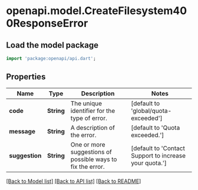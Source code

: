 # openapi.model.CreateFilesystem400ResponseError

## Load the model package
```dart
import 'package:openapi/api.dart';
```

## Properties
Name | Type | Description | Notes
------------ | ------------- | ------------- | -------------
**code** | **String** | The unique identifier for the type of error. | [default to 'global/quota-exceeded']
**message** | **String** | A description of the error. | [default to 'Quota exceeded.']
**suggestion** | **String** | One or more suggestions of possible ways to fix the error. | [default to 'Contact Support to increase your quota.']

[[Back to Model list]](../README.md#documentation-for-models) [[Back to API list]](../README.md#documentation-for-api-endpoints) [[Back to README]](../README.md)



